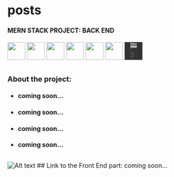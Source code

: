 # posts

#### MERN STACK PROJECT: BACK END
<!-- ![Alt Text](https://media.giphy.com/media/quEsMOrr3hmQ8/giphy.gif) -->
<p float="left">
 <img src="https://github.com/mongodb-js/leaf/raw/master/dist/mongodb-leaf_128x128.png" width="40" height="40">
  <img src="https://raw.githubusercontent.com/yurijserrano/Github-Profile-Readme-Logos/f994c418a134b58c4aec11152f6a4a33fa89da26/programming%20languages/javascript.svg" width="40" height="40">
  <img src="https://raw.githubusercontent.com/yurijserrano/Github-Profile-Readme-Logos/f994c418a134b58c4aec11152f6a4a33fa89da26/programming%20languages/typescript.svg" width="40" height="40">
  <img src="https://raw.githubusercontent.com/yurijserrano/Github-Profile-Readme-Logos/f994c418a134b58c4aec11152f6a4a33fa89da26/frameworks/react.svg" width="40" height="40">
  <img src="https://raw.githubusercontent.com/yurijserrano/Github-Profile-Readme-Logos/f994c418a134b58c4aec11152f6a4a33fa89da26/frameworks/redux.svg" width="40" height="40">
  <img src="https://raw.githubusercontent.com/yurijserrano/Github-Profile-Readme-Logos/f994c418a134b58c4aec11152f6a4a33fa89da26/frameworks/nodejs.svg" width="40" height="40">
    <img src="https://github.com/ronitafter/screenshots/blob/main/Untitled.png" width="40" height="40">
</p>

##
### About the project:
- #### coming soon...
- #### coming soon...
- #### coming soon...
- #### coming soon...
##
<img src="[Untitled.png](https://github.com/ronitafter/screenshots/commit/aae518652e32b0a9531800f399b7071686100682#diff-a6cc28ca3cfc6b576fd666579a764279f4886a5106d46d1113f5d80b7e5643ff)"  alt="Alt text" width="500" height="250">
## Link to the Front End part: coming soon...

